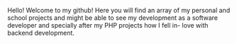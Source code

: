Hello! Welcome to my github! Here you will find an array of my 
personal and school projects and might be able to see my development as 
a software developer and specially after my PHP projects how I fell in-
love with backend development. 

